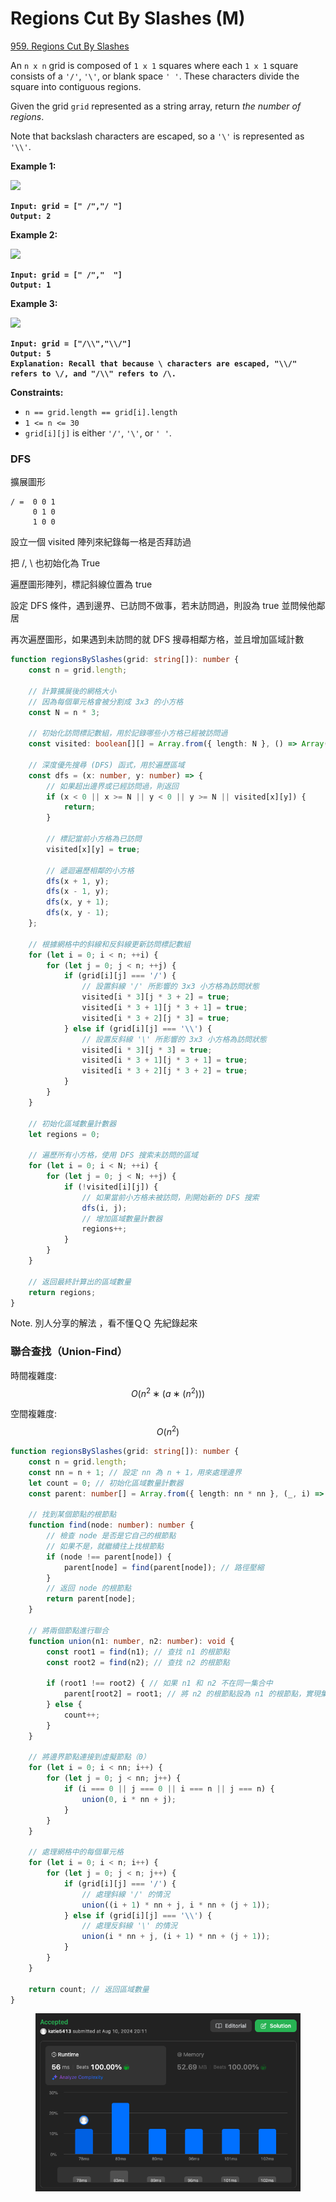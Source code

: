 # Regions Cut By Slashes (M)

[959. Regions Cut By Slashes](https://leetcode.com/problems/regions-cut-by-slashes/)



An `n x n` grid is composed of `1 x 1` squares where each `1 x 1` square consists of a `'/'`, `'\'`, or blank space `' '`. These characters divide the square into contiguous regions.

Given the grid `grid` represented as a string array, return _the number of regions_.

Note that backslash characters are escaped, so a `'\'` is represented as `'\\'`.

&#x20;

**Example 1:**

![](https://assets.leetcode.com/uploads/2018/12/15/1.png)

<pre><code><strong>Input: grid = [" /","/ "]
</strong><strong>Output: 2
</strong></code></pre>

**Example 2:**

![](https://assets.leetcode.com/uploads/2018/12/15/2.png)

<pre><code><strong>Input: grid = [" /","  "]
</strong><strong>Output: 1
</strong></code></pre>

**Example 3:**

![](https://assets.leetcode.com/uploads/2018/12/15/4.png)

<pre><code><strong>Input: grid = ["/\\","\\/"]
</strong><strong>Output: 5
</strong><strong>Explanation: Recall that because \ characters are escaped, "\\/" refers to \/, and "/\\" refers to /\.
</strong></code></pre>

&#x20;

**Constraints:**

* `n == grid.length == grid[i].length`
* `1 <= n <= 30`
* `grid[i][j]` is either `'/'`, `'\'`, or `' '`.





### DFS

擴展圖形

```
/ =  0 0 1
     0 1 0
     1 0 0
```

設立一個 visited 陣列來紀錄每一格是否拜訪過

把 /, \ 也初始化為 True

遍歷圖形陣列，標記斜線位置為 true

設定 DFS 條件，遇到邊界、已訪問不做事，若未訪問過，則設為 true 並問候他鄰居

再次遍歷圖形，如果遇到未訪問的就 DFS 搜尋相鄰方格，並且增加區域計數

```typescript
function regionsBySlashes(grid: string[]): number {
    const n = grid.length;

    // 計算擴展後的網格大小
    // 因為每個單元格會被分割成 3x3 的小方格
    const N = n * 3;

    // 初始化訪問標記數組，用於記錄哪些小方格已經被訪問過
    const visited: boolean[][] = Array.from({ length: N }, () => Array(N).fill(false));

    // 深度優先搜尋 (DFS) 函式，用於遍歷區域
    const dfs = (x: number, y: number) => {
        // 如果超出邊界或已經訪問過，則返回
        if (x < 0 || x >= N || y < 0 || y >= N || visited[x][y]) {
            return;
        }

        // 標記當前小方格為已訪問
        visited[x][y] = true;

        // 遞迴遍歷相鄰的小方格
        dfs(x + 1, y);
        dfs(x - 1, y);
        dfs(x, y + 1);
        dfs(x, y - 1);
    };

    // 根據網格中的斜線和反斜線更新訪問標記數組
    for (let i = 0; i < n; ++i) {
        for (let j = 0; j < n; ++j) {
            if (grid[i][j] === '/') {
                // 設置斜線 '/' 所影響的 3x3 小方格為訪問狀態
                visited[i * 3][j * 3 + 2] = true;
                visited[i * 3 + 1][j * 3 + 1] = true;
                visited[i * 3 + 2][j * 3] = true;
            } else if (grid[i][j] === '\\') {
                // 設置反斜線 '\' 所影響的 3x3 小方格為訪問狀態
                visited[i * 3][j * 3] = true;
                visited[i * 3 + 1][j * 3 + 1] = true;
                visited[i * 3 + 2][j * 3 + 2] = true;
            }
        }
    }

    // 初始化區域數量計數器
    let regions = 0;

    // 遍歷所有小方格，使用 DFS 搜索未訪問的區域
    for (let i = 0; i < N; ++i) {
        for (let j = 0; j < N; ++j) {
            if (!visited[i][j]) {
                // 如果當前小方格未被訪問，則開始新的 DFS 搜索
                dfs(i, j);
                // 增加區域數量計數器
                regions++;
            }
        }
    }

    // 返回最終計算出的區域數量
    return regions;
}
```



Note. 別人分享的解法 ，看不懂ＱＱ 先紀錄起來

### 聯合查找（Union-Find）

時間複雜度: $$O(n^2∗(a∗(n^2)))$$

空間複雜度: $$O(n^2)$$

```typescript
function regionsBySlashes(grid: string[]): number {
    const n = grid.length;
    const nn = n + 1; // 設定 nn 為 n + 1，用來處理邊界
    let count = 0; // 初始化區域數量計數器
    const parent: number[] = Array.from({ length: nn * nn }, (_, i) => i); // 初始化聯合查找（Union-Find）數組

    // 找到某個節點的根節點
    function find(node: number): number {
        // 檢查 node 是否是它自己的根節點
        // 如果不是，就繼續往上找根節點
        if (node !== parent[node]) {
            parent[node] = find(parent[node]); // 路徑壓縮
        }
        // 返回 node 的根節點
        return parent[node];
    }

    // 將兩個節點進行聯合
    function union(n1: number, n2: number): void {
        const root1 = find(n1); // 查找 n1 的根節點
        const root2 = find(n2); // 查找 n2 的根節點

        if (root1 !== root2) { // 如果 n1 和 n2 不在同一集合中
            parent[root2] = root1; // 將 n2 的根節點設為 n1 的根節點，實現集合合併
        } else {
            count++;
        }
    }

    // 將邊界節點連接到虛擬節點（0）
    for (let i = 0; i < nn; i++) {
        for (let j = 0; j < nn; j++) {
            if (i === 0 || j === 0 || i === n || j === n) {
                union(0, i * nn + j);
            }
        }
    }

    // 處理網格中的每個單元格
    for (let i = 0; i < n; i++) {
        for (let j = 0; j < n; j++) {
            if (grid[i][j] === '/') {
                // 處理斜線 '/' 的情況
                union((i + 1) * nn + j, i * nn + (j + 1));
            } else if (grid[i][j] === '\\') {
                // 處理反斜線 '\' 的情況
                union(i * nn + j, (i + 1) * nn + (j + 1));
            }
        }
    }

    return count; // 返回區域數量
}
```

<figure><img src="../.gitbook/assets/截圖 2024-08-11 下午3.34.56 (1).png" alt=""><figcaption></figcaption></figure>
